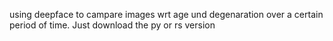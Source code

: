 using deepface to campare images wrt age und degenaration over a certain period of time.
Just download the py or rs version
